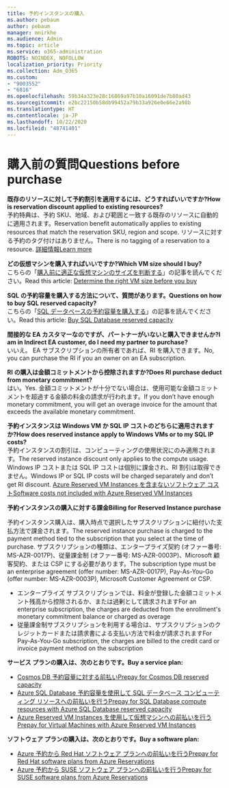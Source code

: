 ```yaml
---
title: 予約インスタンスの購入
ms.author: pebaum
author: pebaum
manager: mnirkhe
ms.audience: Admin
ms.topic: article
ms.service: o365-administration
ROBOTS: NOINDEX, NOFOLLOW
localization_priority: Priority
ms.collection: Adm_O365
ms.custom:
- "9003552"
- "6816"
ms.openlocfilehash: 59b34a323e28c16869a97b10a16091de7b80ad43
ms.sourcegitcommit: e2bc22150b58db99452a79b33a926e0e66e2a98b
ms.translationtype: HT
ms.contentlocale: ja-JP
ms.lasthandoff: 10/22/2020
ms.locfileid: "48741401"
---
```

# <a name="questions-before-purchase"></a><span data-ttu-id="7d9c2-102">購入前の質問</span><span class="sxs-lookup"><span data-stu-id="7d9c2-102">Questions before purchase</span></span>

<span data-ttu-id="7d9c2-103">**既存のリソースに対して予約割引を適用するには、どうすればいいですか?**</span><span class="sxs-lookup"><span data-stu-id="7d9c2-103">**How is reservation discount applied to existing resources?**</span></span>  
<span data-ttu-id="7d9c2-104">予約特典は、予約 SKU、地域、および範囲と一致する既存のリソースに自動的に適用されます。</span><span class="sxs-lookup"><span data-stu-id="7d9c2-104">Reservation benefit automatically applies to existing resources that match the reservation SKU, region and scope.</span></span> <span data-ttu-id="7d9c2-105">リソースに対する予約のタグ付けはありません。</span><span class="sxs-lookup"><span data-stu-id="7d9c2-105">There is no tagging of a reservation to a resource.</span></span> [<span data-ttu-id="7d9c2-106">詳細情報</span><span class="sxs-lookup"><span data-stu-id="7d9c2-106">Learn more</span></span>](https://docs.microsoft.com/azure/cost-management-billing/reservations/save-compute-costs-reservations?WT.mc_id=Portal-Microsoft_Azure_Support#how-reservation-discount-is-applied) 

<span data-ttu-id="7d9c2-107">**どの仮想マシンを購入すればいいですか?**</span><span class="sxs-lookup"><span data-stu-id="7d9c2-107">**Which VM size should I buy?**</span></span>  
<span data-ttu-id="7d9c2-108">こちらの「[購入前に適正な仮想マシンのサイズを判断する](https://docs.microsoft.com/azure/virtual-machines/windows/prepay-reserved-vm-instances?toc=/azure/billing/TOC.json&WT.mc_id=Portal-Microsoft_Azure_Support#determine-the-right-vm-size-before-you-buy)」の記事を読んでください。</span><span class="sxs-lookup"><span data-stu-id="7d9c2-108">Read this article: [Determine the right VM size before you buy](https://docs.microsoft.com/azure/virtual-machines/windows/prepay-reserved-vm-instances?toc=/azure/billing/TOC.json&WT.mc_id=Portal-Microsoft_Azure_Support#determine-the-right-vm-size-before-you-buy)</span></span>

<span data-ttu-id="7d9c2-109">**SQL の予約容量を購入する方法について、質問があります。**</span><span class="sxs-lookup"><span data-stu-id="7d9c2-109">**Questions on how to buy SQL reserved capacity?**</span></span>  
<span data-ttu-id="7d9c2-110">こちらの「[SQL データベースの予約容量を購入する](https://docs.microsoft.com/azure/sql-database/sql-database-reserved-capacity?toc=/azure/billing/TOC.json&WT.mc_id=Portal-Microsoft_Azure_Support#buy-sql-database-reserved-capacity)」の記事を読んでください。</span><span class="sxs-lookup"><span data-stu-id="7d9c2-110">Read this article: [Buy SQL Database reserved capacity](https://docs.microsoft.com/azure/sql-database/sql-database-reserved-capacity?toc=/azure/billing/TOC.json&WT.mc_id=Portal-Microsoft_Azure_Support#buy-sql-database-reserved-capacity)</span></span>

<span data-ttu-id="7d9c2-111">**間接的な EA カスタマーなのですが、パートナーがいないと購入できませんか?**</span><span class="sxs-lookup"><span data-stu-id="7d9c2-111">**I am in Indirect EA customer, do I need my partner to purchase?**</span></span>  
<span data-ttu-id="7d9c2-112">いいえ。 EA サブスクリプションの所有者であれば、RI を購入できます。</span><span class="sxs-lookup"><span data-stu-id="7d9c2-112">No, you can purchase the RI if you an owner on an EA subscription.</span></span>

<span data-ttu-id="7d9c2-113">**RI の購入は金額コミットメントから控除されますか?**</span><span class="sxs-lookup"><span data-stu-id="7d9c2-113">**Does RI purchase deduct from monetary commitment?**</span></span>  
<span data-ttu-id="7d9c2-114">はい。</span><span class="sxs-lookup"><span data-stu-id="7d9c2-114">Yes.</span></span> <span data-ttu-id="7d9c2-115">金額コミットメントが十分でない場合は、使用可能な金額コミットメントを超過する金額の料金の請求が行われます。</span><span class="sxs-lookup"><span data-stu-id="7d9c2-115">If you don’t have enough monetary commitment, you will get an overage invoice for the amount that exceeds the available monetary commitment.</span></span>

<span data-ttu-id="7d9c2-116">**予約インスタンスは Windows VM か SQL IP コストのどちらに適用されますか?**</span><span class="sxs-lookup"><span data-stu-id="7d9c2-116">**How does reserved instance apply to Windows VMs or to my SQL IP costs?**</span></span>  
<span data-ttu-id="7d9c2-117">予約インスタンスの割引は、コンピューティングの使用状況にのみ適用されます。</span><span class="sxs-lookup"><span data-stu-id="7d9c2-117">The reserved instance discount only applies to the compute usage.</span></span> <span data-ttu-id="7d9c2-118">Windows IP コストまたは SQL IP コストは個別に課金され、RI 割引は取得できません。</span><span class="sxs-lookup"><span data-stu-id="7d9c2-118">Windows IP or SQL IP costs will be charged separately and don’t get RI discount.</span></span> [<span data-ttu-id="7d9c2-119">Azure Reserved VM Instances を含まないソフトウェア コスト</span><span class="sxs-lookup"><span data-stu-id="7d9c2-119">Software costs not included with Azure Reserved VM Instances</span></span>](https://docs.microsoft.com/azure/billing/billing-reserved-instance-windows-software-costs?WT.mc_id=Portal-Microsoft_Azure_Support)  
      
<span data-ttu-id="7d9c2-120">**予約インスタンスの購入に対する課金**</span><span class="sxs-lookup"><span data-stu-id="7d9c2-120">**Billing for Reserved Instance purchase**</span></span>  
      
<span data-ttu-id="7d9c2-121">予約インスタンス購入は、購入時点で選択したサブスクリプションに紐付いた支払方法で課金されます。</span><span class="sxs-lookup"><span data-stu-id="7d9c2-121">The reserved instance purchase is charged to the payment method tied to the subscription that you select at the time of purchase.</span></span> <span data-ttu-id="7d9c2-122">サブスクリプションの種類は、エンタープライズ契約 (オファー番号: MS-AZR-0017P)、従量課金制 (オファー番号: MS-AZR-0003P)、Microsoft 顧客契約、または CSP にする必要があります。</span><span class="sxs-lookup"><span data-stu-id="7d9c2-122">The subscription type must be an enterprise agreement (offer number: MS-AZR-0017P), Pay-As-You-Go (offer number: MS-AZR-0003P), Microsoft Customer Agreement or CSP.</span></span>

-   <span data-ttu-id="7d9c2-123">エンタープライズ サブスクリプションでは、料金が登録した金額コミットメント残高から控除されるか、または過剰として請求されます</span><span class="sxs-lookup"><span data-stu-id="7d9c2-123">For an enterprise subscription, the charges are deducted from the enrollment's monetary commitment balance or charged as overage</span></span>
-   <span data-ttu-id="7d9c2-124">従量課金制サブスクリプションを利用する場合は、サブスクリプションのクレジットカードまたは請求書による支払い方法で料金が請求されます</span><span class="sxs-lookup"><span data-stu-id="7d9c2-124">For Pay-As-You-Go subscription, the charges are billed to the credit card or invoice payment method on the subscription</span></span>

<span data-ttu-id="7d9c2-125">**サービス プランの購入は、次のとおりです。**</span><span class="sxs-lookup"><span data-stu-id="7d9c2-125">**Buy a service plan:**</span></span>

-   [<span data-ttu-id="7d9c2-126">Cosmos DB 予約容量に対する前払い</span><span class="sxs-lookup"><span data-stu-id="7d9c2-126">Prepay for Cosmos DB reserved capacity</span></span>](https://docs.microsoft.com/azure/cosmos-db/cosmos-db-reserved-capacity?WT.mc_id=Portal-Microsoft_Azure_Support)
-   [<span data-ttu-id="7d9c2-127">Azure SQL Database 予約容量を使用して SQL データベース コンピューティング リソースへの前払いを行う</span><span class="sxs-lookup"><span data-stu-id="7d9c2-127">Prepay for SQL Database compute resources with Azure SQL Database reserved capacity</span></span>](https://docs.microsoft.com/azure/sql-database/sql-database-reserved-capacity?WT.mc_id=Portal-Microsoft_Azure_Support)
-   [<span data-ttu-id="7d9c2-128">Azure Reserved VM Instances を使用して仮想マシンへの前払いを行う</span><span class="sxs-lookup"><span data-stu-id="7d9c2-128">Prepay for Virtual Machines with Azure Reserved VM Instances</span></span>](https://docs.microsoft.com/azure/virtual-machines/windows/prepay-reserved-vm-instances?WT.mc_id=Portal-Microsoft_Azure_Support)

<span data-ttu-id="7d9c2-129">**ソフトウェア プランの購入は、次のとおりです。**</span><span class="sxs-lookup"><span data-stu-id="7d9c2-129">**Buy a software plan:**</span></span>

-   [<span data-ttu-id="7d9c2-130">Azure 予約から Red Hat ソフトウェア プランへの前払いを行う</span><span class="sxs-lookup"><span data-stu-id="7d9c2-130">Prepay for Red Hat software plans from Azure Reservations</span></span>](https://docs.microsoft.com/azure/virtual-machines/linux/prepay-rhel-software-charges?WT.mc_id=Portal-Microsoft_Azure_Support)
-   [<span data-ttu-id="7d9c2-131">Azure 予約から SUSE ソフトウェア プランへの前払いを行う</span><span class="sxs-lookup"><span data-stu-id="7d9c2-131">Prepay for SUSE software plans from Azure Reservations</span></span>](https://docs.microsoft.com/azure/virtual-machines/linux/prepay-suse-software-charges?WT.mc_id=Portal-Microsoft_Azure_Support)